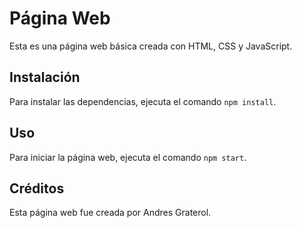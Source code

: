 # Página Web
Esta es una página web básica creada con HTML, CSS y JavaScript.

## Instalación
Para instalar las dependencias, ejecuta el comando `npm install`.

## Uso
Para iniciar la página web, ejecuta el comando `npm start`.

## Créditos
Esta página web fue creada por Andres Graterol.
